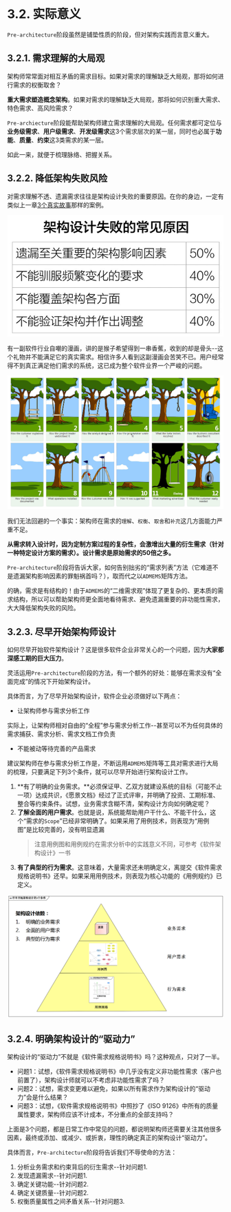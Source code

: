 # 3.2. 实际意义

`Pre-architecture`阶段虽然是铺垫性质的阶段，但对架构实践而言意义重大。

## 3.2.1. 需求理解的大局观

架构师常常面对相互矛盾的需求目标。如果对需求的理解缺乏大局观，那将如何进行需求的权衡取舍？

**重大需求塑造概念架构**。如果对需求的理解缺乏大局观，那将如何识别重大需求、特色需求、高风险需求？

`Pre-archiecture`阶段能帮助架构师建立需求理解的大局观。任何需求都可定位与**业务级需求**、**用户级需求**、**开发级需求**这3个需求层次的某一层，同时也必属于**功能**、**质量**、**约束**这3类需求的某一层。

如此一来，就便于梳理脉络、把握关系。

## 3.2.2. 降低架构失败风险

对需求理解不透、遗漏需求往往是架构设计失败的重要原因。在你的身边，一定有类似上一章[3个真实故事](/ch2/README.md)那样的案例。

![架构设计失败的常见原因](images/架构设计失败的常见原因.png)

有一副软件行业自嘲的漫画，讲的是猴子希望得到一串香蕉，收到的却是骨头--这个礼物并不能满足它的真实需求。相信许多人看到这副漫画会苦笑不已。用户经常得不到真正满足他们需求的系统，这已成为整个软件业界一个严峻的问题。

![用户得不到真正满足他们需求的系统](images/用户得不到真正满足他们需求的系统.jpg)

我们无法回避的一个事实：架构师在需求的`理解`、`权衡`、`取舍`和`补充`这几方面能力严重不足。

**从需求转入设计时，因为定制方案过程的复杂性，会激增出大量的衍生需求（针对一种特定设计方案的需求）。设计需求是原始需求的50倍之多。**

`Pre-architecture`阶段将告诉大家，如何告别拙劣的“需求列表”方法（它难道不是遗漏架构影响因素的罪魁祸首吗？），取而代之以`ADMEMS`矩阵方法。

的确，需求是有结构的！由于`ADMEMS`的“二维需求观”体现了更复杂的、更本质的需求结构，所以可以帮助架构师更全面地看待需求、避免遗漏重要的非功能性需求，大大降低架构失败的风险。

## 3.2.3. 尽早开始架构师设计

如何尽早开始软件架构设计？这是很多软件企业非常关心的一个问题，因为**大家都深感工期的巨大压力**。

灵活运用`Pre-architecture`阶段的方法，有一个额外的好处：能够在需求没有“全面完成”的情况下开始架构设计。

具体而言，为了尽早开始架构设计，软件企业必须做好以下两点：

- 让架构师参与需求分析工作

实际上，让架构师相对自由的“全程”参与需求分析工作--甚至可以不为任何具体的需求捕获、需求分析、需求文档工作负责

- 不能被动等待完善的产品需求

建议架构师在参与需求分析工作是，不断运用`ADMEMS`矩阵等工具对需求进行大局的梳理，只要满足下列3个条件，就可以尽早开始进行架构设计工作。

1. **有了明确的业务需求。**必须保证甲、乙双方就建设系统的目标（可能不止一项）达成共识，《愿景文档》经过了正式评审，并明确了投资、工期标准、整合等约束条件。试想，业务需求含糊不清，架构设计方向如何确定呢？
2. **了解全面的用户需求**。也就是说，系统能帮助用户干什么、不能干什么，这个“需求的`Scope`”已经非常明确了。如果采用了用例技术，则表现为“用例图”是比较完善的，没有明显遗漏
    > 注意用例图和用例规约在需求分析中的实践意义不同，可参考《软件架构设计》一书
3. **有了典型的行为需求**。这意味着，大量需求还未明确定义，离提交《软件需求规格说明书》还早。如果采用用例技术，则表现为核心功能的《用例规约》已定义。

![尽早开始架构设计的3个条件](images/尽早开始架构设计的3个条件.png)

## 3.2.4. 明确架构设计的“驱动力”

架构设计的“驱动力”不就是《软件需求规格说明书》吗？这种观点，只对了一半。

- 问题1：试想，《软件需求规格说明书》中几乎没有定义非功能性需求（客户也前置了），架构设计师就可以不考虑非功能性需求了吗？
- 问题2：试想，需求变更难以避免，如果以所有需求作为架构设计的“驱动力”会是什么结果？
- 问题3：试想，《软件需求规格说明书》中照抄了《ISO 9126》中所有的质量属性要求，架构师应该不计成本，不分重点的全部支持吗？

上面是3个问题，都是日常工作中常见的问题，都说明架构师还需要关注其他很多因素，最终或添加、或减少、或折衷，理性的确定真正的架构设计“驱动力”。

具体而言，`Pre-architecture`阶段将告诉我们不辱使命的方法：

1. 分析业务需求和约束背后的衍生需求--针对问题1.
2. 发现遗漏需求--针对问题1.
3. 确定关键功能--针对问题2.
4. 确定关键质量--针对问题2.
5. 权衡质量属性之间矛盾关系--针对问题3.